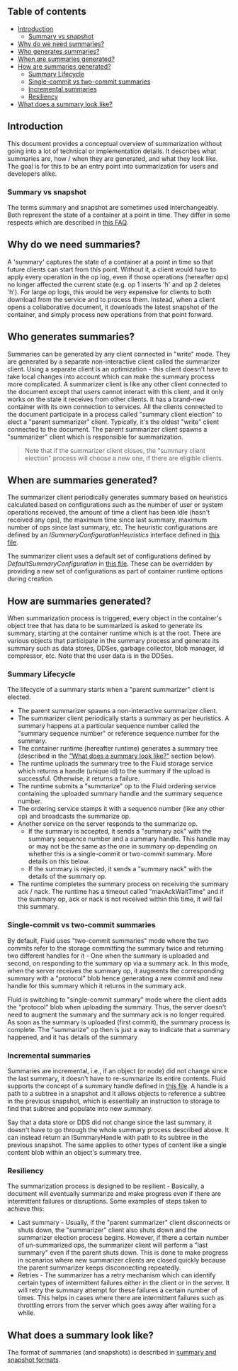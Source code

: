 ## Table of contents

-   [Introduction](#introduction)
    -   [Summary vs snapshot](#summary-vs-snapshot)
-   [Why do we need summaries?](#why-do-we-need-summaries)
-   [Who generates summaries?](#who-generates-summaries)
-   [When are summaries generated?](#when-are-summaries-generated)
-   [How are summaries generated?](#how-are-summaries-generated)
    -   [Summary Lifecycle](#summary-lifecycle)
    -   [Single-commit vs two-commit summaries](#single-commit-vs-two-commit-summaries)
    -   [Incremental summaries](#incremental-summaries)
    -   [Resiliency](#resiliency)
-   [What does a summary look like?](#what-does-a-summary-look-like)

## Introduction

This document provides a conceptual overview of summarization without going into a lot of technical or implementation details. It describes what summaries are, how / when they are generated, and what they look like. The goal is for this to be an entry point into summarization for users and developers alike.

### Summary vs snapshot

The terms summary and snapshot are sometimes used interchangeably. Both represent the state of a container at a point in time. They differ in some respects which are described in [this FAQ](https://fluidframework.com/docs/faq/#summarization).

## Why do we need summaries?

A 'summary' captures the state of a container at a point in time so that future clients can start from this point. Without it, a client would have to apply every operation in the op log, even if those operations (hereafter ops) no longer affected the current state (e.g. op 1 inserts 'h' and op 2 deletes 'h'). For large op logs, this would be very expensive for clients to both download from the service and to process them.
Instead, when a client opens a collaborative document, it downloads the latest snapshot of the container, and simply process new operations from that point forward.

## Who generates summaries?

Summaries can be generated by any client connected in "write" mode. They are generated by a separate non-interactive client called the summarizer client. Using a separate client is an optimization - this client doesn't have to take local changes into account which can make the summary process more complicated.
A summarizer client is like any other client connected to the document except that users cannot interact with this client, and it only works on the state it receives from other clients. It has a brand-new container with its own connection to services.
All the clients connected to the document participate in a process called "summary client election" to elect a "parent summarizer" client. Typically, it's the oldest "write" client connected to the document. The parent summarizer client spawns a "summarizer" client which is responsible for summarization.

> Note that if the summarizer client closes, the "summary client election" process will choose a new one, if there are eligible clients.

## When are summaries generated?

The summarizer client periodically generates summary based on heuristics calculated based on configurations such as the number of user or system operations received, the amount of time a client has been idle (hasn't received any ops), the maximum time since last summary, maximum number of ops since last summary, etc. The heuristic configurations are defined by an _ISummaryConfigurationHeuristics_ interface defined in [this file](../../src/containerRuntime.ts).

The summarizer client uses a default set of configurations defined by _DefaultSummaryConfiguration_ in [this file](../../src/containerRuntime.ts). These can be overridden by providing a new set of configurations as part of container runtime options during creation.

## How are summaries generated?

When summarization process is triggered, every object in the container's object tree that has data to be summarized is asked to generate its summary, starting at the container runtime which is at the root. There are various objects that participate in the summary process and generate its summary such as data stores, DDSes, garbage collector, blob manager, id compressor, etc. Note that the user data is in the DDSes.

### Summary Lifecycle

The lifecycle of a summary starts when a "parent summarizer" client is elected.

-   The parent summarizer spawns a non-interactive summarizer client.
-   The summarizer client periodically starts a summary as per heuristics. A summary happens at a particular sequence number called the "summary sequence number" or reference sequence number for the summary.
-   The container runtime (hereafter runtime) generates a summary tree (described in the ["What does a summary look like?"](#what-does-a-summary-look-like) section below).
-   The runtime uploads the summary tree to the Fluid storage service which returns a handle (unique id) to the summary if the upload is successful. Otherwise, it returns a failure.
-   The runtime submits a "summarize" op to the Fluid ordering service containing the uploaded summary handle and the summary sequence number.
-   The ordering service stamps it with a sequence number (like any other op) and broadcasts the summarize op.
-   Another service on the server responds to the summarize op.
    -   If the summary is accepted, it sends a "summary ack" with the summary sequence number and a summary handle. This handle may or may not be the same as the one in summary op depending on whether this is a single-commit or two-commit summary. More details on this below.
    -   If the summary is rejected, it sends a "summary nack" with the details of the summary op.
-   The runtime completes the summary process on receiving the summary ack / nack. The runtime has a timeout called "maxAckWaitTime" and if the summary op, ack or nack is not received within this time, it will fail this summary.

### Single-commit vs two-commit summaries

By default, Fluid uses "two-commit summaries" mode where the two commits refer to the storage committing the summary twice and returning two different handles for it - One when the summary is uploaded and second, on responding to the summary op via a summary ack. In this mode, when the server receives the summary op, it augments the corresponding summary with a "protocol" blob hence generating a new commit and new handle for this summary which it returns in the summary ack.

Fluid is switching to "single-commit summary" mode where the client adds the "protocol" blob when uploading the summary. Thus, the server doesn't need to augment the summary and the summary ack is no longer required. As soon as the summary is uploaded (first commit), the summary process is complete. The "summarize" op then is just a way to indicate that a summary happened, and it has details of the summary

### Incremental summaries

Summaries are incremental, i.e., if an object (or node) did not change since the last summary, it doesn't have to re-summarize its entire contents. Fluid supports the concept of a summary handle defined in [this file](../../../../../common/lib/protocol-definitions/src/summary.ts). A handle is a path to a subtree in a snapshot and it allows objects to reference a subtree in the previous snapshot, which is essentially an instruction to storage to find that subtree and populate into new summary.

Say that a data store or DDS did not change since the last summary, it doesn't have to go through the whole summary process described above. It can instead return an ISummaryHandle with path to its subtree in the previous snapshot. The same applies to other types of content like a single content blob within an object's summary tree.

### Resiliency

The summarization process is designed to be resilient - Basically, a document will eventually summarize and make progress even if there are intermittent failures or disruptions. Some examples of steps taken to achieve this:

-   Last summary - Usually, if the "parent summarizer" client disconnects or shuts down, the "summarizer" client also shuts down and the summarizer election process begins. However, if there a certain number of un-summarized ops, the summarizer client will perform a "last summary" even if the parent shuts down. This is done to make progress in scenarios where new summarizer clients are closed quickly because the parent summarizer keeps disconnecting repeatedly.
-   Retries - The summarizer has a retry mechanism which can identify certain types of intermittent failures either in the client or in the server. It will retry the summary attempt for these failures a certain number of times. This helps in cases where there are intermittent failures such as throttling errors from the server which goes away after waiting for a while.

## What does a summary look like?

The format of summaries (and snapshots) is described in [summary and snapshot formats](./summaryFormats.md).
